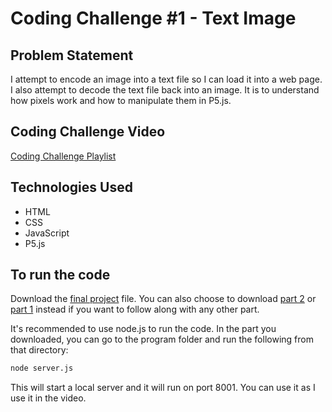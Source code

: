 # Coding Challenge #1 - Text Image

## Problem Statement

I attempt to encode an image into a text file so I can load it into a web page. I also attempt to decode the text file back into an image. It is to understand how pixels work and how to manipulate them in P5.js.

## Coding Challenge Video

[Coding Challenge Playlist](https://www.youtube.com/playlist?list=PLuxFwRXtVNOA8a8amivY-Sr821Do--QF5)

## Technologies Used

- HTML
- CSS
- JavaScript
- P5.js

## To run the code

Download the [final project](https://download-directory.github.io/?url=https%3A%2F%2Fgithub.com%2Fzinsy23%2FCoding-Challenges%2Ftree%2Fmain%2FCoding%2520Challenge%2520%25231-%2520Text%2520Image%2FText%2520Image%2520Part%25203) file. You can also choose to download [part 2](https://download-directory.github.io/?url=https%3A%2F%2Fgithub.com%2Fzinsy23%2FCoding-Challenges%2Ftree%2Fmain%2FCoding%2520Challenge%2520%25231-%2520Text%2520Image%2FText%2520Image%2520Part%25202) or [part 1](https://download-directory.github.io/?url=https%3A%2F%2Fgithub.com%2Fzinsy23%2FCoding-Challenges%2Ftree%2Fmain%2FCoding%2520Challenge%2520%25231-%2520Text%2520Image%2FText%2520Image%2520Part%25201) instead if you want to follow along with any other part.

It's recommended to use node.js to run the code. In the part you downloaded, you can go to the program folder and run the following from that directory:
```bash
node server.js
```

This will start a local server and it will run on port 8001. You can use it as I use it in the video.
